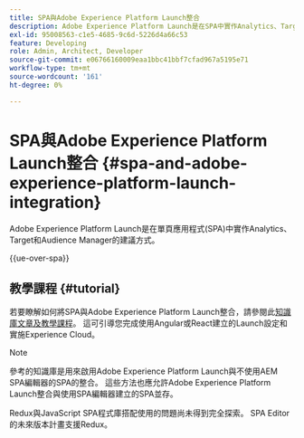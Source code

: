 ```yaml
---
title: SPA與Adobe Experience Platform Launch整合
description: Adobe Experience Platform Launch是在SPA中實作Analytics、Target和Audience Manager的建議方式。
exl-id: 95008563-c1e5-4685-9c6d-5226d4a66c53
feature: Developing
role: Admin, Architect, Developer
source-git-commit: e06766160009eaa1bbc41bbf7cfad967a5195e71
workflow-type: tm+mt
source-wordcount: '161'
ht-degree: 0%

---
```


# SPA與Adobe Experience Platform Launch整合 {#spa-and-adobe-experience-platform-launch-integration}

Adobe Experience Platform Launch是在單頁應用程式(SPA)中實作Analytics、Target和Audience Manager的建議方式。

{{ue-over-spa}}

## 教學課程 {#tutorial}

若要瞭解如何將SPA與Adobe Experience Platform Launch整合，請參閱此[知識庫文章及教學課程](https://experienceleague.adobe.com/docs/experience-manager-learn/sites/spa-editor/spa-editor-framework-feature-video-use.html?lang=zh-Hant)。 這可引導您完成使用Angular或React建立的Launch設定和實施Experience Cloud。

>[!NOTE]
>
>參考的知識庫是用來啟用Adobe Experience Platform Launch與不使用AEM SPA編輯器的SPA的整合。 這些方法也應允許Adobe Experience Platform Launch整合與使用SPA編輯器建立的SPA並存。
>
>Redux與JavaScript SPA程式庫搭配使用的問題尚未得到完全探索。 SPA Editor的未來版本計畫支援Redux。
